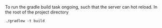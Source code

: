 To run the gradle build task ongoing, such that the server can hot reload.
In the root of the project directory
```shell
./gradlew -t build
```